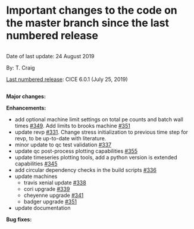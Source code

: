 # Important changes to the code on the master branch since the last numbered release
 
## 

Date of last update:  24 August 2019

By:  T. Craig

[Last numbered release](https://github.com/CICE-Consortium/CICE/releases): CICE 6.0.1 (July 25, 2019)

## 

**Major changes:**

**Enhancements:**
* add optional machine limit settings on total pe counts and batch wall times [#349](https://github.com/CICE-Consortium/CICE/pull/349).  Add limits to brooks machine [#351](https://github.com/CICE-Consortium/CICE/pull/351)
* update revp [#331](https://github.com/CICE-Consortium/CICE/pull/331). Change stress initialization to previous time step for revp, to be up-to-date with literature.
* minor update to qc test validation [#337](https://github.com/CICE-Consortium/CICE/pull/337)
* update qc post-process plotting capabilities [#355](https://github.com/CICE-Consortium/CICE/pull/355)
* update timeseries plotting tools, add a python version is extended capabilities [#345](https://github.com/CICE-Consortium/CICE/pull/345)
* add circular dependency checks in the build scripts [#336](https://github.com/CICE-Consortium/CICE/pull/336)
* update machines
  * travis xenial update [#338](https://github.com/CICE-Consortium/CICE/pull/338)
  * cori upgrade  [#339](https://github.com/CICE-Consortium/CICE/pull/339)
  * cheyenne upgrade [#341](https://github.com/CICE-Consortium/CICE/pull/341)
  * badger upgrade [#351](https://github.com/CICE-Consortium/CICE/pull/351)
* update documentation

**Bug fixes:**
